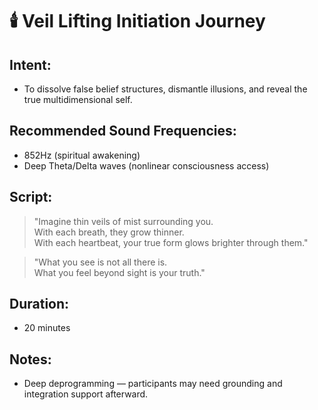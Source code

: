 # 🕯️ Veil Lifting Initiation Journey

## Intent:
- To dissolve false belief structures, dismantle illusions, and reveal the true multidimensional self.

## Recommended Sound Frequencies:
- 852Hz (spiritual awakening)
- Deep Theta/Delta waves (nonlinear consciousness access)

## Script:
> "Imagine thin veils of mist surrounding you.  
> With each breath, they grow thinner.  
> With each heartbeat, your true form glows brighter through them."

> "What you see is not all there is.  
> What you feel beyond sight is your truth."

## Duration:
- 20 minutes

## Notes:
- Deep deprogramming — participants may need grounding and integration support afterward.
